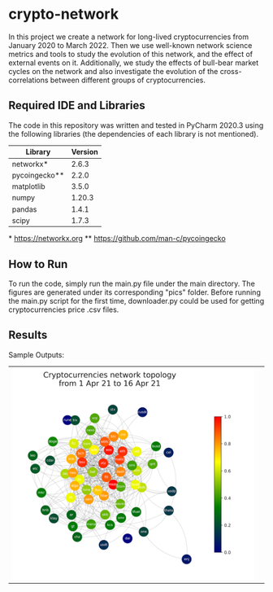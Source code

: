 # crypto-network
In this project we create a network for long-lived cryptocurrencies from January 2020 to March 2022. Then we use well-known network science metrics and tools to study the evolution of this network, and the effect of external events on it. Additionally, we study the effects of bull-bear market cycles on the network and also investigate the evolution of the cross-correlations between different groups of cryptocurrencies.  

## Required IDE and Libraries
The code in this repository was written and tested in PyCharm 2020.3 using the following libraries (the dependencies of each library is not mentioned).

Library | Version
--------------|------------
networkx* | 2.6.3
pycoingecko** | 2.2.0
matplotlib | 3.5.0
numpy | 1.20.3
pandas | 1.4.1
scipy | 1.7.3

\* https://networkx.org
\** https://github.com/man-c/pycoingecko

## How to Run
To run the code, simply run the main.py file under the main directory. The figures are generated under its corresponding  "pics" folder. Before running the main.py script for the first time, downloader.py could be used for getting cryptocurrencies price .csv files.

## Results
Sample Outputs:

|||
--------------|------------
|![Cryptocurrencies network topology](https://github.com/ziarrdan/crypto-network/blob/main/pics/Cryptocurrencies%20network%20topology%20from%201%20Apr%2021%20to%2016%20Apr%2021.png?raw=true) |
